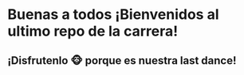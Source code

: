 # Buenas a todos ¡Bienvenidos al ultimo repo de la carrera! 
## ¡Disfrutenlo 🐵 porque es nuestra last dance!





